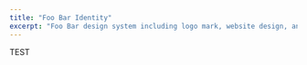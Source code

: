 ```yaml
---
title: "Foo Bar Identity"
excerpt: "Foo Bar design system including logo mark, website design, and branding applications."
---
```


TEST
